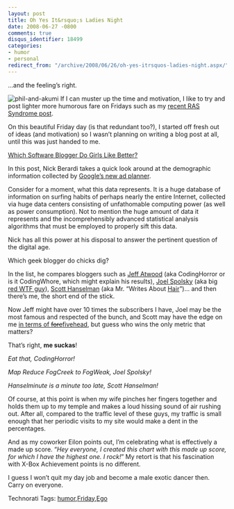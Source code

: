 ```yaml
---
layout: post
title: Oh Yes It&rsquo;s Ladies Night
date: 2008-06-27 -0800
comments: true
disqus_identifier: 18499
categories:
- humor
- personal
redirect_from: "/archive/2008/06/26/oh-yes-itrsquos-ladies-night.aspx/"
---
```


…and the feeling’s right.

![phil-and-akumi](http://haacked.com/images/haacked_com/WindowsLiveWriter/OhYesItsLadiesNight_C6C2/phil-and-akumi_3.jpg "phil-and-akumi")
If I can muster up the time and motivation, I like to try and post
lighter more humorous fare on Fridays such as my [recent RAS Syndrome
post](http://haacked.com/archive/2008/06/13/ras-syndrome.aspx "RAS Syndrome").

On this beautiful Friday day (is that redundant too?), I started off
fresh out of ideas (and motivation) so I wasn’t planning on writing a
blog post at all, until this was just handed to me.

[Which Software Blogger Do Girls Like
Better?](http://www.coderjournal.com/2008/06/bloggers-girls-like-best-google-ad-planer/ "Which Software Blogger Do Girls Like Better")

In this post, Nick Berardi takes a quick look around at the demographic
information collected by [Google’s new ad
planner](http://adwords.blogspot.com/2008/06/introducing-google-ad-planner.html "Google Ad Planner Introduction").

Consider for a moment, what this data represents. It is a huge database
of information on surfing habits of perhaps nearly the entire Internet,
collected via huge data centers consisting of unfathomable computing
power (as well as power consumption). Not to mention the huge amount of
data it represents and the incomprehensibly advanced statistical
analysis algorithms that must be employed to properly sift this data.

Nick has all this power at his disposal to answer the pertinent question
of the digital age.

Which geek blogger do chicks dig?

In the list, he compares bloggers such as [Jeff
Atwood](http://codinghorror.com/ "CodingHorror") (aka CodingHorror or is
it CodingWhore, which might explain his results), [Joel
Spolsky](http://www.joelonsoftware.com/ "Joel Spolsky") (aka big [red
WTF
guy](http://www.codinghorror.com/blog/archives/000679.html "Has Joel Jumped the Shark?")),
[Scott Hanselman](http://hanselman.com/ "Scott Hanselman") (aka Mr.
“Writes About
[Hair](http://www.hanselman.com/blog/ArushaTanzania2006Day24BlackHair.aspx "Black Hair")”)…
and then there’s me, the short end of the stick.

Now Jeff might have over 10 times the subscribers I have, Joel may be
the most famous and respected of the bunch, and Scott may have the edge
on me [in terms of
~~fore~~fivehead](http://haacked.com/archive/2006/09/18/My_Sandwich_Compartment_ForeheadAgain.aspx "My Sandwhich Compartment Forhead"),
but guess who wins the only metric that matters?

That’s right, **me suckas**!

*Eat that, CodingHorror!*

*Map Reduce FogCreek to FogWeak, Joel Spolsky!*

*Hanselminute is a minute too late, Scott Hanselman!*

Of course, at this point is when my wife pinches her fingers together
and holds them up to my temple and makes a loud hissing sound of air
rushing out. After all, compared to the traffic level of these guys, my
traffic is small enough that her periodic visits to my site would make a
dent in the percentages.

And as my coworker Eilon points out, I’m celebrating what is effectively
a made up score. “*Hey everyone, I created this chart with this made up
score, for which I have the highest one. I rock!*” My retort is that his
fascination with X-Box Achievement points is no different.

I guess I won’t quit my day job and become a male exotic dancer then.
Carry on everyone.

Technorati Tags:
[humor](http://technorati.com/tags/humor),[Friday](http://technorati.com/tags/Friday),[Ego](http://technorati.com/tags/Ego)

